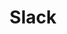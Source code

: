 ---
created: '2025-09-16T15:05:15.650775'
modified: '2025-09-17T17:15:05.748643'
ship_factor: 5
subtype: mcp-servers
tags: []
title: Slack
type: tool
version: 1
---